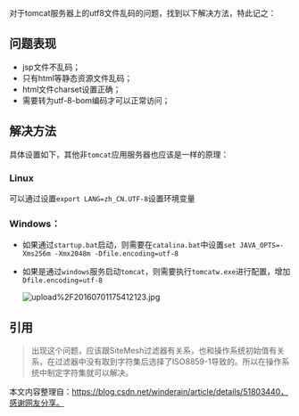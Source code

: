 
对于tomcat服务器上的utf8文件乱码的问题，找到以下解决方法，特此记之：


## 问题表现

- jsp文件不乱码；
- 只有html等静态资源文件乱码；
- html文件charset设置正确；
- 需要转为utf-8-bom编码才可以正常访问；

## 解决方法


具体设置如下，其他非`tomcat`应用服务器也应该是一样的原理：


### Linux


可以通过设置`export LANG=zh_CN.UTF-8`设置环境变量


### Windows：

- 如果通过`startup.bat`启动，则需要在`catalina.bat`中设置`set JAVA_OPTS=-Xms256m -Xmx2048m -Dfile.encoding=utf-8`
- 如果是通过`windows`服务启动`tomcat`，则需要执行`tomcatw.exe`进行配置，增加`Dfile.encoding=utf-8`

	![upload%2F20160701175412123.jpg](https://image.bmqy.net/upload/e5f970d307b1a918ec2880b5a587b67c.jpg)


## 引用


> 出现这个问题，应该跟SiteMesh过滤器有关系，也和操作系统初始值有关系，在过滤器中没有取到字符集后选择了ISO8859-1导致的。所以在操作系统中制定字符集就可以解决。


本文内容整理自：https://blog.csdn.net/winderain/article/details/51803440，感谢网友分享。

